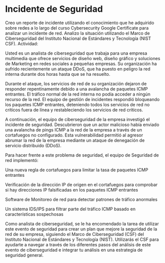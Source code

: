 # Incidente de Seguridad
Creo un reporte de incidente utilizando el conocimiento que he adquirido sobre redes a lo largo del curso Cybersecurity Google Certificate para analizar un incidente de red. Analizo la situación utilizando el Marco de Ciberseguridad del Instituto Nacional de Estándares y Tecnología (NIST CSF). Actividad:

Usted es un analista de ciberseguridad que trabaja para una empresa multimedia que ofrece servicios de diseño web, diseño gráfico y soluciones de Marketing en redes sociales a pequeñas empresas. Su organización ha sufrido recientemente un ataque DDoS, que ha puesto en peligro la red interna durante dos horas hasta que se ha resuelto.

Durante el ataque, los servicios de red de su organización dejaron de responder repentinamente debido a una avalancha de paquetes ICMP entrantes. El tráfico normal de la red interna no podía acceder a ningún recurso de la red. El equipo de gestión de incidentes respondió bloqueando los paquetes ICMP entrantes, deteniendo todos los servicios de red no críticos fuera de línea y restableciendo los servicios de red críticos.

A continuación, el equipo de ciberseguridad de la empresa investigó el incidente de seguridad. Descubrieron que un actor malicioso había enviado una avalancha de pings ICMP a la red de la empresa a través de un cortafuegos no configurado. Esta vulnerabilidad permitió al agresor abrumar la red de la empresa mediante un ataque de denegación de servicio distribuido (DDoS).

Para hacer frente a este problema de seguridad, el equipo de Seguridad de red implementó:

Una nueva regla de cortafuegos para limitar la tasa de paquetes ICMP entrantes

Verificación de la dirección IP de origen en el cortafuegos para comprobar si hay direcciones IP falsificadas en los paquetes ICMP entrantes

Software de Monitoreo de red para detectar patrones de tráfico anormales

Un sistema IDS/IPS para filtrar parte del tráfico ICMP basado en características sospechosas

Como analista de ciberseguridad, se le ha encomendado la tarea de utilizar este evento de seguridad para crear un plan que mejore la seguridad de la red de su empresa, siguiendo el Marco de Ciberseguridad (CSF) del Instituto Nacional de Estándares y Tecnología (NIST). Utilizarás el CSF para ayudarte a navegar a través de los diferentes pasos del análisis de este evento de ciberseguridad e integrar tu análisis en una estrategia de seguridad general.
